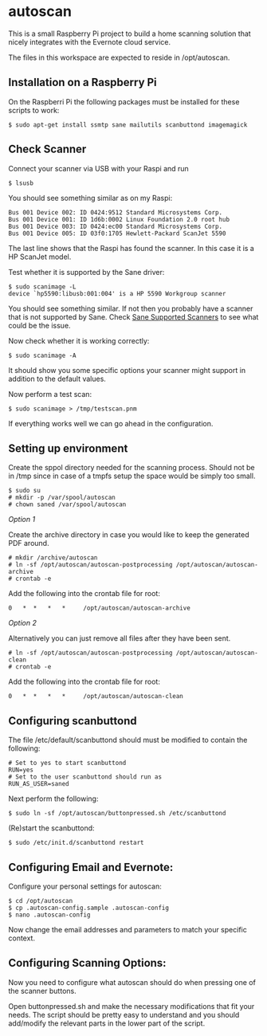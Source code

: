 autoscan
========

This is a small Raspberry Pi project to build a home scanning solution that nicely integrates with the Evernote cloud service.

The files in this workspace are expected to reside in /opt/autoscan.


Installation on a Raspberry Pi
------------------------------

On the Raspberri Pi the following packages must be installed for these scripts to work:

    $ sudo apt-get install ssmtp sane mailutils scanbuttond imagemagick


Check Scanner
-------------

Connect your scanner via USB with your Raspi and run

    $ lsusb

You should see something similar as on my Raspi:

    Bus 001 Device 002: ID 0424:9512 Standard Microsystems Corp. 
    Bus 001 Device 001: ID 1d6b:0002 Linux Foundation 2.0 root hub
    Bus 001 Device 003: ID 0424:ec00 Standard Microsystems Corp. 
    Bus 001 Device 005: ID 03f0:1705 Hewlett-Packard ScanJet 5590  

The last line shows that the Raspi has found the scanner. In this case it is a HP ScanJet model. 

Test whether it is supported by the Sane driver:

    $ sudo scanimage -L
    device `hp5590:libusb:001:004' is a HP 5590 Workgroup scanner

You should see something similar. If not then you probably have a scanner that is not supported by Sane. Check [Sane Supported Scanners](http://www.sane-project.org/sane-supported-devices.html) to see what could be the issue.

Now check whether it is working correctly:

    $ sudo scanimage -A

It should show you some specific options your scanner might support in addition to the default values.

Now perform a test scan:

    $ sudo scanimage > /tmp/testscan.pnm

If everything works well we can go ahead in the configuration.


Setting up environment
----------------------

Create the sppol directory needed for the scanning process. Should not be in /tmp since in case of a tmpfs setup the space would be simply too small.

    $ sudo su
    # mkdir -p /var/spool/autoscan
    # chown saned /var/spool/autoscan

*Option 1*

Create the archive directory in case you would like to keep the generated PDF around.

    # mkdir /archive/autoscan
    # ln -sf /opt/autoscan/autoscan-postprocessing /opt/autoscan/autoscan-archive
    # crontab -e

Add the following into the crontab file for root:

    0   *  *   *   *     /opt/autoscan/autoscan-archive

*Option 2*

Alternatively you can just remove all files after they have been sent.

    # ln -sf /opt/autoscan/autoscan-postprocessing /opt/autoscan/autoscan-clean
    # crontab -e

Add the following into the crontab file for root:

    0   *  *   *   *     /opt/autoscan/autoscan-clean


Configuring scanbuttond
-----------------------

The file /etc/default/scanbuttond should must be modified to contain the following:

    # Set to yes to start scanbuttond
    RUN=yes
    # Set to the user scanbuttond should run as
    RUN_AS_USER=saned

Next perform the following:

    $ sudo ln -sf /opt/autoscan/buttonpressed.sh /etc/scanbuttond

(Re)start the scanbuttond:

    $ sudo /etc/init.d/scanbuttond restart


Configuring Email and Evernote:
-------------------------------

Configure your personal settings for autoscan:

    $ cd /opt/autoscan
    $ cp .autoscan-config.sample .autoscan-config
    $ nano .autoscan-config

Now change the email addresses and parameters to match your specific context.


Configuring Scanning Options:
-----------------------------

Now you need to configure what autoscan should do when pressing one of the scanner buttons.

Open buttonpressed.sh and make the necessary modifications that fit your needs. The script should be pretty easy to understand and you should add/modify the relevant parts in the lower part of the script.
